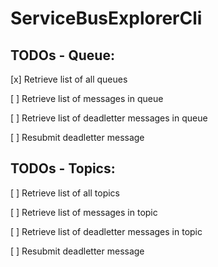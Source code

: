 # ServiceBusExplorerCli

## TODOs - Queue:
[x] Retrieve list of all queues

[ ] Retrieve list of messages in queue

[ ] Retrieve list of deadletter messages in queue

[ ] Resubmit deadletter message


## TODOs - Topics:
[ ] Retrieve list of all topics 

[ ] Retrieve list of messages in topic 

[ ] Retrieve list of deadletter messages in topic

[ ] Resubmit deadletter message